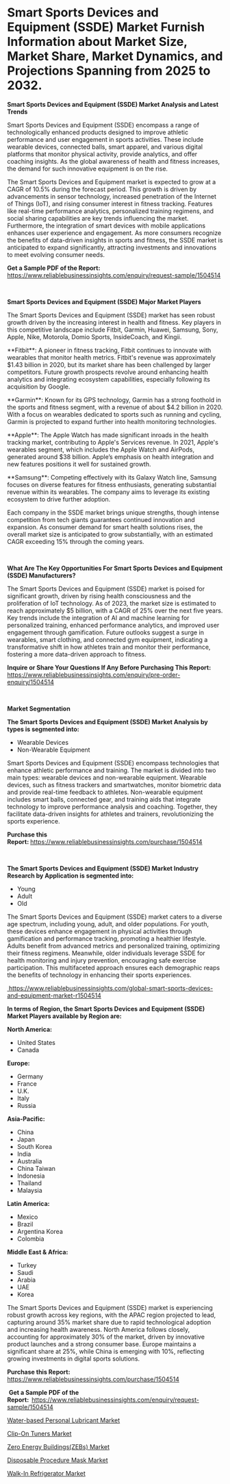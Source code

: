 <p><h1>Smart Sports Devices and Equipment (SSDE) Market Furnish Information about Market Size, Market Share, Market Dynamics, and Projections Spanning from 2025 to 2032.</h1></p><p><strong>Smart Sports Devices and Equipment (SSDE) Market Analysis and Latest Trends</strong></p>
<p><p>Smart Sports Devices and Equipment (SSDE) encompass a range of technologically enhanced products designed to improve athletic performance and user engagement in sports activities. These include wearable devices, connected balls, smart apparel, and various digital platforms that monitor physical activity, provide analytics, and offer coaching insights. As the global awareness of health and fitness increases, the demand for such innovative equipment is on the rise.</p><p>The Smart Sports Devices and Equipment market is expected to grow at a CAGR of 10.5% during the forecast period. This growth is driven by advancements in sensor technology, increased penetration of the Internet of Things (IoT), and rising consumer interest in fitness tracking. Features like real-time performance analytics, personalized training regimens, and social sharing capabilities are key trends influencing the market. Furthermore, the integration of smart devices with mobile applications enhances user experience and engagement. As more consumers recognize the benefits of data-driven insights in sports and fitness, the SSDE market is anticipated to expand significantly, attracting investments and innovations to meet evolving consumer needs.</p></p>
<p><strong>Get a Sample PDF of the Report:&nbsp;</strong> <a href="https://www.reliablebusinessinsights.com/enquiry/request-sample/1504514?utm_campaign=75&utm_medium=2&utm_source=Github&utm_content=ia&utm_term=09022025&utm_id=smart-sports-devices-and-equipment-ssde">https://www.reliablebusinessinsights.com/enquiry/request-sample/1504514</a></p>
<p>&nbsp;</p>
<p><strong>Smart Sports Devices and Equipment (SSDE) Major Market Players</strong></p>
<p><p>The Smart Sports Devices and Equipment (SSDE) market has seen robust growth driven by the increasing interest in health and fitness. Key players in this competitive landscape include Fitbit, Garmin, Huawei, Samsung, Sony, Apple, Nike, Motorola, Domio Sports, InsideCoach, and Kingii. </p><p>**Fitbit**: A pioneer in fitness tracking, Fitbit continues to innovate with wearables that monitor health metrics. Fitbit's revenue was approximately $1.43 billion in 2020, but its market share has been challenged by larger competitors. Future growth prospects revolve around enhancing health analytics and integrating ecosystem capabilities, especially following its acquisition by Google.</p><p>**Garmin**: Known for its GPS technology, Garmin has a strong foothold in the sports and fitness segment, with a revenue of about $4.2 billion in 2020. With a focus on wearables dedicated to sports such as running and cycling, Garmin is projected to expand further into health monitoring technologies.</p><p>**Apple**: The Apple Watch has made significant inroads in the health tracking market, contributing to Apple's Services revenue. In 2021, Apple's wearables segment, which includes the Apple Watch and AirPods, generated around $38 billion. Apple’s emphasis on health integration and new features positions it well for sustained growth.</p><p>**Samsung**: Competing effectively with its Galaxy Watch line, Samsung focuses on diverse features for fitness enthusiasts, generating substantial revenue within its wearables. The company aims to leverage its existing ecosystem to drive further adoption.</p><p>Each company in the SSDE market brings unique strengths, though intense competition from tech giants guarantees continued innovation and expansion. As consumer demand for smart health solutions rises, the overall market size is anticipated to grow substantially, with an estimated CAGR exceeding 15% through the coming years.</p></p>
<p>&nbsp;</p>
<p><strong>What Are The Key Opportunities For Smart Sports Devices and Equipment (SSDE) Manufacturers?</strong></p>
<p><p>The Smart Sports Devices and Equipment (SSDE) market is poised for significant growth, driven by rising health consciousness and the proliferation of IoT technology. As of 2023, the market size is estimated to reach approximately $5 billion, with a CAGR of 25% over the next five years. Key trends include the integration of AI and machine learning for personalized training, enhanced performance analytics, and improved user engagement through gamification. Future outlooks suggest a surge in wearables, smart clothing, and connected gym equipment, indicating a transformative shift in how athletes train and monitor their performance, fostering a more data-driven approach to fitness.</p></p>
<p><strong>Inquire or Share Your Questions If Any Before Purchasing This Report:</strong> <a href="https://www.reliablebusinessinsights.com/enquiry/pre-order-enquiry/1504514?utm_campaign=75&utm_medium=2&utm_source=Github&utm_content=ia&utm_term=09022025&utm_id=smart-sports-devices-and-equipment-ssde">https://www.reliablebusinessinsights.com/enquiry/pre-order-enquiry/1504514</a></p>
<p>&nbsp;</p>
<p><strong>Market Segmentation</strong></p>
<p><strong>The Smart Sports Devices and Equipment (SSDE) Market Analysis by types is segmented into:</strong></p>
<p><ul><li>Wearable Devices</li><li>Non-Wearable Equipment</li></ul></p>
<p><p>Smart Sports Devices and Equipment (SSDE) encompass technologies that enhance athletic performance and training. The market is divided into two main types: wearable devices and non-wearable equipment. Wearable devices, such as fitness trackers and smartwatches, monitor biometric data and provide real-time feedback to athletes. Non-wearable equipment includes smart balls, connected gear, and training aids that integrate technology to improve performance analysis and coaching. Together, they facilitate data-driven insights for athletes and trainers, revolutionizing the sports experience.</p></p>
<p><strong>Purchase this Report:&nbsp;</strong><a href="https://www.reliablebusinessinsights.com/purchase/1504514?utm_campaign=75&utm_medium=2&utm_source=Github&utm_content=ia&utm_term=09022025&utm_id=smart-sports-devices-and-equipment-ssde">https://www.reliablebusinessinsights.com/purchase/1504514</a></p>
<p>&nbsp;</p>
<p><strong>The Smart Sports Devices and Equipment (SSDE) Market Industry Research by Application is segmented into:</strong></p>
<p><ul><li>Young</li><li>Adult</li><li>Old</li></ul></p>
<p><p>The Smart Sports Devices and Equipment (SSDE) market caters to a diverse age spectrum, including young, adult, and older populations. For youth, these devices enhance engagement in physical activities through gamification and performance tracking, promoting a healthier lifestyle. Adults benefit from advanced metrics and personalized training, optimizing their fitness regimens. Meanwhile, older individuals leverage SSDE for health monitoring and injury prevention, encouraging safe exercise participation. This multifaceted approach ensures each demographic reaps the benefits of technology in enhancing their sports experiences.</p></p>
<p><a href="https://www.reliablebusinessinsights.com/global-smart-sports-devices-and-equipment-market-r1504514?utm_campaign=75&utm_medium=2&utm_source=Github&utm_content=ia&utm_term=09022025&utm_id=smart-sports-devices-and-equipment-ssde">&nbsp;https://www.reliablebusinessinsights.com/global-smart-sports-devices-and-equipment-market-r1504514</a></p>
<p><strong>In terms of Region, the Smart Sports Devices and Equipment (SSDE) Market Players available by Region are:</strong></p>
<p>
    <p> <strong> North America: </strong>
        <ul>
            <li>United States</li>
            <li>Canada</li>
        </ul>
        </p> 
    <p> <strong> Europe: </strong>
        <ul>
            <li>Germany</li>
            <li>France</li>
            <li>U.K.</li>
            <li>Italy</li>
            <li>Russia</li>
        </ul>
        </p> 
    <p> <strong> Asia-Pacific: </strong>
        <ul>
            <li>China</li>
            <li>Japan</li>
            <li>South Korea</li>
            <li>India</li>
            <li>Australia</li>
            <li>China Taiwan</li>
            <li>Indonesia</li>
            <li>Thailand</li>
            <li>Malaysia</li>
        </ul>
        </p> 
    <p> <strong> Latin America: </strong>
        <ul>
            <li>Mexico</li>
            <li>Brazil</li>
            <li>Argentina Korea</li>
            <li>Colombia</li>
        </ul>
        </p> 
    <p> <strong> Middle East & Africa: </strong>
        <ul>
            <li>Turkey</li>
            <li>Saudi</li>
            <li>Arabia</li>
            <li>UAE</li>
            <li>Korea</li>
        </ul>
    </p>
    </p>
<p><p>The Smart Sports Devices and Equipment (SSDE) market is experiencing robust growth across key regions, with the APAC region projected to lead, capturing around 35% market share due to rapid technological adoption and increasing health awareness. North America follows closely, accounting for approximately 30% of the market, driven by innovative product launches and a strong consumer base. Europe maintains a significant share at 25%, while China is emerging with 10%, reflecting growing investments in digital sports solutions.</p></p>
<p><strong>Purchase this Report: </strong><a href="https://www.reliablebusinessinsights.com/purchase/1504514?utm_campaign=75&utm_medium=2&utm_source=Github&utm_content=ia&utm_term=09022025&utm_id=smart-sports-devices-and-equipment-ssde">https://www.reliablebusinessinsights.com/purchase/1504514</a></p>
<p>&nbsp;<strong>Get a Sample PDF of the Report:&nbsp;&nbsp;</strong><a href="https://www.reliablebusinessinsights.com/enquiry/request-sample/1504514?utm_campaign=75&utm_medium=2&utm_source=Github&utm_content=ia&utm_term=09022025&utm_id=smart-sports-devices-and-equipment-ssde">https://www.reliablebusinessinsights.com/enquiry/request-sample/1504514</a></p>
<p><strong></strong></p>
<p><p><a href="https://github.com/saeiddaemo/Market-Research-Report-List-1/blob/main/water-based-personal-lubricant-market.md?utm_campaign=75&utm_medium=2&utm_source=Github&utm_content=ia&utm_term=09022025&utm_id=smart-sports-devices-and-equipment-ssde">Water-based Personal Lubricant Market</a></p><p><a href="https://github.com/salodipura00/Market-Research-Report-List-1/blob/main/clip-on-tuners-market.md?utm_campaign=75&utm_medium=2&utm_source=Github&utm_content=ia&utm_term=09022025&utm_id=smart-sports-devices-and-equipment-ssde">Clip-On Tuners Market</a></p><p><a href="https://github.com/shopovdjondo/Market-Research-Report-List-1/blob/main/zero-energy-buildingszebs-market.md?utm_campaign=75&utm_medium=2&utm_source=Github&utm_content=ia&utm_term=09022025&utm_id=smart-sports-devices-and-equipment-ssde">Zero Energy Buildings(ZEBs) Market</a></p><p><a href="https://github.com/howdlecirone/Market-Research-Report-List-1/blob/main/disposable-procedure-mask-market.md?utm_campaign=75&utm_medium=2&utm_source=Github&utm_content=ia&utm_term=09022025&utm_id=smart-sports-devices-and-equipment-ssde">Disposable Procedure Mask Market</a></p><p><a href="https://github.com/supicweg/Market-Research-Report-List-1/blob/main/walk-in-refrigerator-market.md?utm_campaign=75&utm_medium=2&utm_source=Github&utm_content=ia&utm_term=09022025&utm_id=smart-sports-devices-and-equipment-ssde">Walk-In Refrigerator Market</a></p></p>